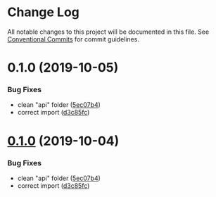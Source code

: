 # Change Log

All notable changes to this project will be documented in this file.
See [Conventional Commits](https://conventionalcommits.org) for commit guidelines.

<a name="0.1.0"></a>
# 0.1.0 (2019-10-05)


### Bug Fixes

* clean "api" folder ([5ec07b4](https://github.com/webiny/webiny-js/commit/5ec07b4))
* correct import ([d3c85fc](https://github.com/webiny/webiny-js/commit/d3c85fc))





<a name="0.1.0"></a>
# [0.1.0](https://github.com/webiny/webiny-js/compare/@webiny/api-i18n@1.0.0-next.1...@webiny/api-i18n@0.1.0) (2019-10-04)


### Bug Fixes

* clean "api" folder ([5ec07b4](https://github.com/webiny/webiny-js/commit/5ec07b4))
* correct import ([d3c85fc](https://github.com/webiny/webiny-js/commit/d3c85fc))
